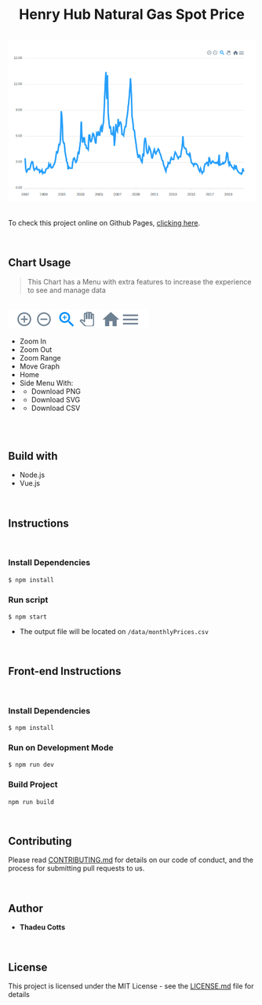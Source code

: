 # <center> Henry Hub Natural Gas Spot Price </center>

</br>

<img src="./src/assets/graph.png">

</br>
</br>

<p>To check this project online on Github Pages, <a href="https://cotts.github.io/natural-gas-price/" > clicking here</a>.</p>

</br>

## Chart Usage
 > This Chart has a Menu with extra features to increase the experience to see and manage data

</br>
 <img src="./src/assets/menu.png">

* Zoom In
* Zoom Out
* Zoom Range
* Move Graph
* Home
* Side Menu With:
* * Download PNG
* * Download SVG
* * Download CSV
</br>
</br>

## Build with
- Node.js
- Vue.js

</br>

## Instructions

</br>

### Install Dependencies
```
$ npm install
```

### Run script
```
$ npm start
```
* The output file will be located on `/data/monthlyPrices.csv`

</br>

## Front-end Instructions

</br>

### Install Dependencies
```
$ npm install
```

### Run on Development Mode
```
$ npm run dev
```

### Build Project
```
npm run build
```

</br>

## Contributing

Please read [CONTRIBUTING.md](CONTRIBUTING.md) for details on our code of conduct, and the process for submitting pull requests to us.

</br>

## Author

* **Thadeu Cotts**

</br>

## License

This project is licensed under the MIT License - see the [LICENSE.md](LICENSE.md) file for details